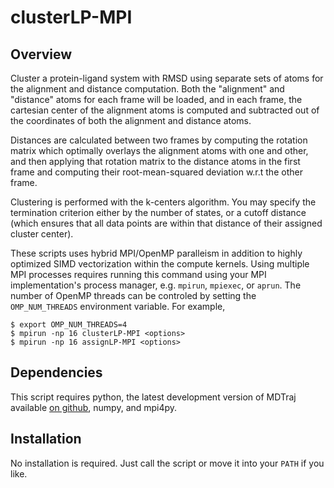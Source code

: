 clusterLP-MPI
=============
## Overview
Cluster a protein-ligand system with RMSD using separate sets of atoms for the
alignment and distance computation. Both the "alignment" and "distance" atoms
for each frame will be loaded, and in each frame, the cartesian center of the
alignment atoms is computed and subtracted out of the coordinates of both the
alignment and distance atoms.

Distances are calculated between two frames by computing the rotation matrix
which optimally overlays the alignment atoms with one and other, and then
applying that rotation matrix to the distance atoms in the first frame and
computing their root-mean-squared deviation w.r.t the other frame.

Clustering is performed with the k-centers algorithm. You may specify the
termination criterion either by the number of states, or a cutoff distance
(which ensures that all data points are within that distance of their assigned
cluster center).

These scripts uses hybrid MPI/OpenMP paralleism in addition to highly optimized
SIMD vectorization within the compute kernels. Using multiple MPI processes
requires running this command using your MPI implementation's process manager,
e.g. `mpirun`, `mpiexec`, or `aprun`. The number of OpenMP threads can be
controled by setting the `OMP_NUM_THREADS` environment variable. For example,

```
$ export OMP_NUM_THREADS=4
$ mpirun -np 16 clusterLP-MPI <options>
$ mpirun -np 16 assignLP-MPI <options>
```

## Dependencies
This script requires python, the latest development version of MDTraj available
[on github](https://github.com/rmcgibbo/mdtraj), numpy, and mpi4py.

## Installation
No installation is required. Just call the script or move it into your `PATH`
if you like.
